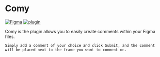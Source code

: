 # Comy

<a href='https://www.figma.com/community/plugin/1240209186379125613/comy' target="_blank"><img alt='Figma' src='https://img.shields.io/badge/Figma_Plugin-100000?style=flat&logo=Figma&logoColor=FFFFFF&labelColor=FF5D27&color=FF5D27'/></a>
<a href='https://www.figma.com/community/plugin/1240209186379125613/comy' target="_blank"><img alt='plugin' src='https://img.shields.io/badge/v4.0-100000?style=flat&logo=plugin&logoColor=FFFFFF&labelColor=FF5D27&color=FFFFFF'/></a>

Comy is the plugin allows you to easily create comments within your Figma files.


```
Simply add a comment of your choice and click Submit, and the comment will be placed next to the frame you want to comment on.
```

